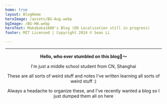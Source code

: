 ```yaml
---
home: true
layout: BlogHome
heroImage: /assets/BG-Aug.webp
bgImage: /BG-HW.webp
heroText: Makabaka1880's Blog (EN Localization still in progress)
footer: MIT Licensed | Copyright 2024 © Sean Li

---
```

<center>

---
  
**Hello, who ever stumbled on this blog:wave:～**

I'm just a middle school student from CN, Shanghai

These are all sorts of weird stuff and notes I've written learning all sorts of weird stuff :)

Always a headache to organize these, and I've recently wanted a blog so I just dumped them all on here

</center>

<Vssue/>  
